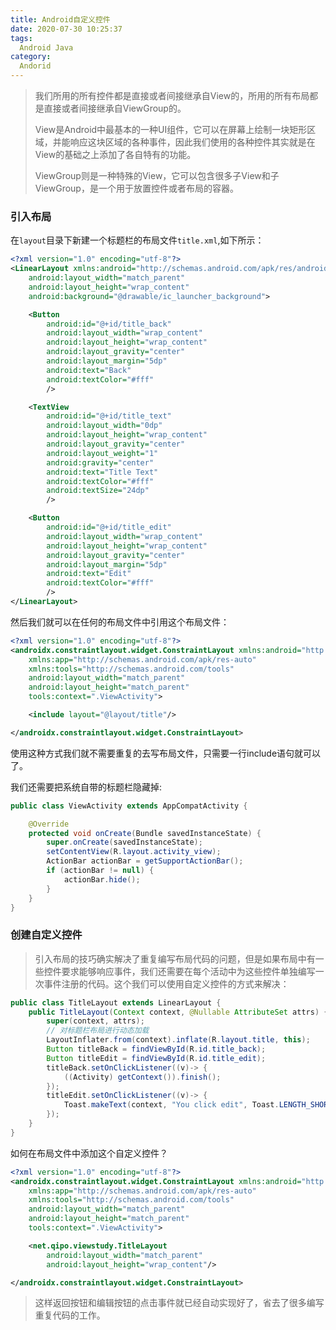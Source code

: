 ```yaml
---
title: Android自定义控件
date: 2020-07-30 10:25:37
tags:
  Android Java
category:
  Andorid
---
```



> 我们所用的所有控件都是直接或者间接继承自View的，所用的所有布局都是直接或者间接继承自ViewGroup的。
>
> View是Android中最基本的一种UI组件，它可以在屏幕上绘制一块矩形区域，并能响应这块区域的各种事件，因此我们使用的各种控件其实就是在View的基础之上添加了各自特有的功能。
>
> ViewGroup则是一种特殊的View，它可以包含很多子View和子ViewGroup，是一个用于放置控件或者布局的容器。

### 引入布局

在`layout`目录下新建一个标题栏的布局文件`title.xml`,如下所示：

```xml
<?xml version="1.0" encoding="utf-8"?>
<LinearLayout xmlns:android="http://schemas.android.com/apk/res/android"
    android:layout_width="match_parent"
    android:layout_height="wrap_content"
    android:background="@drawable/ic_launcher_background">

    <Button
        android:id="@+id/title_back"
        android:layout_width="wrap_content"
        android:layout_height="wrap_content"
        android:layout_gravity="center"
        android:layout_margin="5dp"
        android:text="Back"
        android:textColor="#fff"
        />

    <TextView
        android:id="@+id/title_text"
        android:layout_width="0dp"
        android:layout_height="wrap_content"
        android:layout_gravity="center"
        android:layout_weight="1"
        android:gravity="center"
        android:text="Title Text"
        android:textColor="#fff"
        android:textSize="24dp"
        />

    <Button
        android:id="@+id/title_edit"
        android:layout_width="wrap_content"
        android:layout_height="wrap_content"
        android:layout_gravity="center"
        android:layout_margin="5dp"
        android:text="Edit"
        android:textColor="#fff"
        />
</LinearLayout>
```

然后我们就可以在任何的布局文件中引用这个布局文件：

```xml
<?xml version="1.0" encoding="utf-8"?>
<androidx.constraintlayout.widget.ConstraintLayout xmlns:android="http://schemas.android.com/apk/res/android"
    xmlns:app="http://schemas.android.com/apk/res-auto"
    xmlns:tools="http://schemas.android.com/tools"
    android:layout_width="match_parent"
    android:layout_height="match_parent"
    tools:context=".ViewActivity">

    <include layout="@layout/title"/>

</androidx.constraintlayout.widget.ConstraintLayout>
```

使用这种方式我们就不需要重复的去写布局文件，只需要一行include语句就可以了。

我们还需要把系统自带的标题栏隐藏掉:

```java
public class ViewActivity extends AppCompatActivity {

    @Override
    protected void onCreate(Bundle savedInstanceState) {
        super.onCreate(savedInstanceState);
        setContentView(R.layout.activity_view);
        ActionBar actionBar = getSupportActionBar();
        if (actionBar != null) {
            actionBar.hide();
        }
    }
}
```

### 创建自定义控件

> 引入布局的技巧确实解决了重复编写布局代码的问题，但是如果布局中有一些控件要求能够响应事件，我们还需要在每个活动中为这些控件单独编写一次事件注册的代码。这个我们可以使用自定义控件的方式来解决：

```java
public class TitleLayout extends LinearLayout {
    public TitleLayout(Context context, @Nullable AttributeSet attrs) {
        super(context, attrs);
        // 对标题栏布局进行动态加载
        LayoutInflater.from(context).inflate(R.layout.title, this);
        Button titleBack = findViewById(R.id.title_back);
        Button titleEdit = findViewById(R.id.title_edit);
        titleBack.setOnClickListener((v)-> {
            ((Activity) getContext()).finish();
        });
        titleEdit.setOnClickListener((v)-> {
            Toast.makeText(context, "You click edit", Toast.LENGTH_SHORT).show();
        });
    }
}
```

如何在布局文件中添加这个自定义控件？

```xml
<?xml version="1.0" encoding="utf-8"?>
<androidx.constraintlayout.widget.ConstraintLayout xmlns:android="http://schemas.android.com/apk/res/android"
    xmlns:app="http://schemas.android.com/apk/res-auto"
    xmlns:tools="http://schemas.android.com/tools"
    android:layout_width="match_parent"
    android:layout_height="match_parent"
    tools:context=".ViewActivity">

    <net.qipo.viewstudy.TitleLayout
        android:layout_width="match_parent"
        android:layout_height="wrap_content"/>

</androidx.constraintlayout.widget.ConstraintLayout>
```

> 这样返回按钮和编辑按钮的点击事件就已经自动实现好了，省去了很多编写重复代码的工作。

